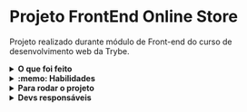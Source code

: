 # Projeto FrontEnd Online Store

Projeto realizado durante módulo de Front-end do curso de desenvolvimento web da Trybe.

<details>
  <summary><strong>O que foi feito</strong></summary></br>

  Nesse projeto desenvolvi testes para uma aplicação `React` que já está criada e configurada pela Trybe, utilizando `Jest` e a biblioteca `React Testing Library`.

</details>

<details>
  <summary><strong>:memo: Habilidades</strong></summary><br />

  - Praticar `TDD`;
  - Utilizar os seletores (queries) da `React-Testing-Library` em testes automatizados;
  - Simular eventos com a `React-Testing-Library` em testes automatizados;
  - Testar fluxos lógicos assíncronos com a `React-Testing-Library`;
  - Escrever testes que permitam a refatoração da estrutura dos componentes da aplicação sem necessidade de serem alterados;
  - Testar inputs;

</details>

</details>
<details>
  <summary><strong>Para rodar o projeto</strong></summary></br>

  - Clone o projeto desse repositório para sua máquina;
  - Execute ```npm install```;
  - Execute ```npm start``` rodar a aplicação;
  - Execute ```npm test``` testar a aplicação;
  
</details>
<details>
  <summary><strong>Devs responsáveis</strong></summary>

  - [@Murilo-MRS](https://github.com/Murilo-MRS)

</details>
<!-- Olá, Tryber!
Esse é apenas um arquivo inicial para o README do seu projeto.
É essencial que você preencha esse documento por conta própria, ok?
Não deixe de usar nossas dicas de escrita de README de projetos, e deixe sua criatividade brilhar!
:warning: IMPORTANTE: você precisa deixar nítido:
- quais arquivos/pastas foram desenvolvidos por você; 
- quais arquivos/pastas foram desenvolvidos por outra pessoa estudante;
- quais arquivos/pastas foram desenvolvidos pela Trybe.
-->